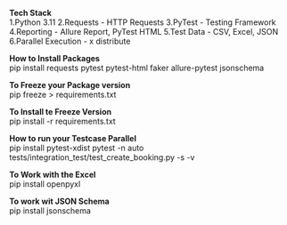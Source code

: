 **Tech Stack**
<br>
1.Python 3.11
2.Requests - HTTP Requests
3.PyTest - Testing Framework
4.Reporting - Allure Report, PyTest HTML
5.Test Data - CSV, Excel, JSON
6.Parallel Execution - x distribute

**How to Install Packages**<br>
pip install requests pytest pytest-html faker allure-pytest jsonschema

**To Freeze your Package version**<br>
pip freeze > requirements.txt

**To Install te Freeze Version**<br>
pip install -r requirements.txt

**How to run your Testcase Parallel**<br>
pip install pytest-xdist
pytest -n auto tests/integration_test/test_create_booking.py -s -v 

**To Work with the Excel**<br>
pip install openpyxl

**To work wit JSON Schema** <br>
pip install jsonschema
